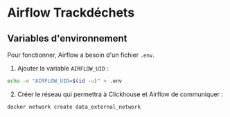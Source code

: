 # Airflow Trackdéchets

## Variables d'environnement

Pour fonctionner, Airflow a besoin d'un fichier `.env`.

1. Ajouter la variable `AIRFLOW_UID` :

```bash
echo -e "AIRFLOW_UID=$(id -u)" > .env
```

2. Créer le réseau qui permettra à Clickhouse et Airflow de communiquer :

```bash
docker network create data_external_network
```
